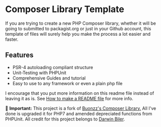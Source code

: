 Composer Library Template
=========================

If you are trying to create a new PHP Composer library, whether it will be going to submitted to packagist.org or just in your Github account, this template of files will surely help you make the process a lot easier and faster.

Features
--------

* PSR-4 autoloading compliant structure
* Unit-Testing with PHPUnit
* Comprehensive Guides and tutorial
* Easy to use to any framework or even a plain php file


I encourage that you put more information on this readme file instead of leaving it as is. See [How to make a README file](http://www.darwinbiler.com/designing-and-making-the-readme-file-for-your-github-repository/) for more info.  

:honeybee: **Important:** This project is a fork of [Buonzz's Composer Library.](https://github.com/buonzz/composer-library-template) All I've done is upgraded it for PHP7 and amended depreciated functions from PHPUnit. All credit for this project belongs to [Darwin Biler](https://github.com/buonzz).
